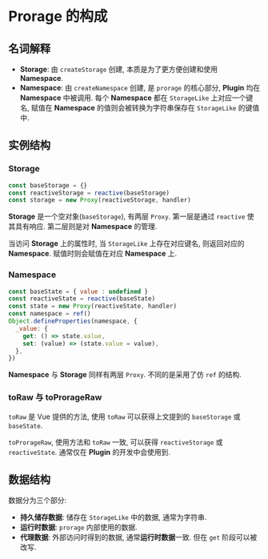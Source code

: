 # Prorage 的构成

## 名词解释
- **Storage**: 由 `createStorage` 创建, 本质是为了更方便创建和使用 **Namespace**.
- **Namespace**: 由 `createNamespace` 创建, 是 `prorage` 的核心部分, **Plugin** 均在 **Namespace** 中被调用. 每个 **Namespace** 都在 `StorageLike` 上对应一个键名, 赋值在 **Namespace** 的值则会被转换为字符串保存在 `StorageLike` 的键值中.

## 实例结构

### Storage
```js
const baseStorage = {}
const reactiveStorage = reactive(baseStorage)
const storage = new Proxy(reactiveStorage, handler)
```

**Storage** 是一个空对象(`baseStorage`), 有两层 `Proxy`. 第一层是通过 `reactive` 使其具有响应. 第二层则是对 **Namespace** 的管理.

当访问 **Storage** 上的属性时, 当 `StorageLike` 上存在对应键名, 则返回对应的 **Namespace**. 赋值时则会赋值在对应 **Namespace** 上.

### Namespace
```js
const baseState = { value : undefined }
const reactiveState = reactive(baseState)
const state = new Proxy(reactiveState, handler)
const namespace = ref()
Object.defineProperties(namespace, {
  _value: {
    get: () => state.value,
    set: (value) => (state.value = value),
  },
})
```

**Namespace** 与 **Storage** 同样有两层 `Proxy`. 不同的是采用了仿 `ref` 的结构.

### toRaw 与 toProrageRaw
`toRaw` 是 Vue 提供的方法, 使用 `toRaw` 可以获得上文提到的 `baseStorage` 或 `baseState`.

`toProrageRaw`, 使用方法和 `toRaw` 一致, 可以获得 `reactiveStorage` 或 `reactiveState`. 通常仅在 **Plugin** 的开发中会使用到.

## 数据结构
数据分为三个部分:

- **持久储存数据**: 储存在 `StorageLike` 中的数据, 通常为字符串.
- **运行时数据**: `prorage` 内部使用的数据.
- **代理数据**: 外部访问时得到的数据, 通常**运行时数据**一致. 但在 `get` 阶段可以被改写.